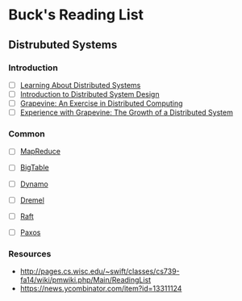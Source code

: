 # Buck's Reading List

## Distrubuted Systems

### Introduction

- [ ] [Learning About Distributed Systems](http://videlalvaro.github.io/2015/12/learning-about-distributed-systems.html)
- [ ] [Introduction to Distributed System Design](http://www.hpcs.cs.tsukuba.ac.jp/~tatebe/lecture/h23/dsys/dsd-tutorial.html)
- [ ] [Grapevine: An Exercise in Distributed Computing](http://birrell.org/andrew/papers/Grapevine.pdf)
- [ ] [Experience with Grapevine: The Growth of a Distributed System](https://users.soe.ucsc.edu/~sbrandt/221/Papers/Dist/schroeder-tocs84.pdf)

### Common

- [ ] [MapReduce](https://static.googleusercontent.com/media/research.google.com/en//archive/mapreduce-osdi04.pdf)
- [ ] [BigTable](https://static.googleusercontent.com/media/research.google.com/en//archive/bigtable-osdi06.pdf)
- [ ] [Dynamo](http://s3.amazonaws.com/AllThingsDistributed/sosp/amazon-dynamo-sosp2007.pdf)
- [ ] [Dremel](https://static.googleusercontent.com/media/research.google.com/en//pubs/archive/36632.pdf)
- [ ] [Raft](https://raft.github.io/raft.pdf)
- [ ] [Paxos](http://research.microsoft.com/en-us/um/people/lamport/pubs/paxos-simple.pdf)


### Resources
* http://pages.cs.wisc.edu/~swift/classes/cs739-fa14/wiki/pmwiki.php/Main/ReadingList
* https://news.ycombinator.com/item?id=13311124
